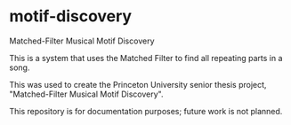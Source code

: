 # motif-discovery
Matched-Filter Musical Motif Discovery

This is a system that uses the Matched Filter to find all repeating parts in a song.

This was used to create the Princeton University senior thesis project, "Matched-Filter Musical Motif Discovery".

This repository is for documentation purposes; future work is not planned. 
